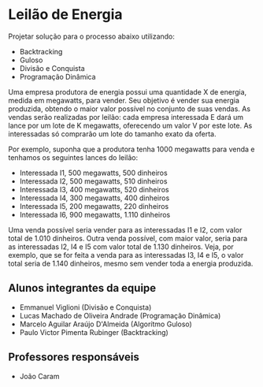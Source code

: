 # Leilão de Energia

Projetar solução para o processo abaixo utilizando:

* Backtracking
* Guloso
* Divisão e Conquista
* Programação Dinâmica

Uma empresa produtora de energia possui uma quantidade X de energia, medida em megawatts, para vender. Seu objetivo
é vender sua energia produzida, obtendo o maior valor possível no conjunto de suas vendas. As vendas serão realizadas
por leilão: cada empresa interessada E dará um lance por um lote de K megawatts, oferecendo um valor V por este lote. As
interessadas só comprarão um lote do tamanho exato da oferta.

Por exemplo, suponha que a produtora tenha 1000 megawatts para venda e tenhamos os seguintes lances do leilão:

* Interessada I1, 500 megawatts, 500 dinheiros
* Interessada I2, 500 megawatts, 510 dinheiros
* Interessada I3, 400 megawatts, 520 dinheiros
* Interessada I4, 300 megawatts, 400 dinheiros
* Interessada I5, 200 megawatts, 220 dinheiros
* Interessada I6, 900 megawatts, 1.110 dinheiros

Uma venda possível seria vender para as interessadas I1 e I2, com valor total de 1.010 dinheiros. Outra venda possível, com
maior valor, seria para as interessadas I2, I4 e I5 com valor total de 1.130 dinheiros. Veja, por exemplo, que se for feita a
venda para as interessadas I3, I4 e I5, o valor total seria de 1.140 dinheiros, mesmo sem vender toda a energia produzida.

## Alunos integrantes da equipe

* Emmanuel Viglioni (Divisão e Conquista)
* Lucas Machado de Oliveira Andrade (Programação Dinâmica)
* Marcelo Aguilar Araújo D'Almeida (Algorítmo Guloso)
* Paulo Victor Pimenta Rubinger (Backtracking)

## Professores responsáveis

* João Caram

